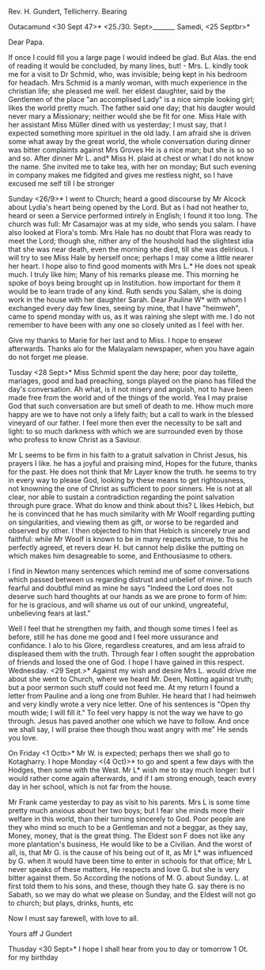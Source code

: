 Rev. H. Gundert, Tellicherry. Bearing

 Outacamund <30 Sept 47>*
 <25./30. Sept>*_______<abgesandt>*
Samedi, <25 Septbr>*

Dear Papa.

If once I could fill you a large page I would indeed be glad. But Alas. the end of reading it would be concluded, by many lines, but! - Mrs. L. kindly took me for a visit to Dr Schmid, who, was invisible; being kept in his bedroom for headach. Mrs Schmid is a manly woman, with much experience in the christian life; she pleased me well. her eldest daughter, said by the Gentlemen of the place "an accomplised Lady" is a nice simple looking girl; likes the world pretty much. The father said one day; that his daugter would never mary a Missionary; neither would she be fit for one. 
Miss Hale with her assistant Miss Müller dined with us yesterday; I must say, that I expected something more spirituel in the old lady. I am afraid she is driven some what away by the great world, the whole conversation during dinner was bitter complaints against Mrs Groves He is a nice man; but she is so so and so. After dinner Mr L. and* Miss H. plaid at chest or what I do not know the name. She invited me to take tea, with her on monday; But such evening in company makes me fidgited and gives me restless night, so I have excused me self till I be stronger

Sunday <26/9>* I went to Church; heard a good discourse by Mr Alcock about Lydia's heart being opened by the Lord. But as I had not heather to, heard or seen a Service performed intirely in English; I found it too long. The church was full: Mr Casamajor was at my side, who sends you salam. I have also looked at Flora's tomb. Mrs Hale has no doubt that Flora was ready to meet the Lord; though she, nither any of the houshold had the slightest idia that she was near death, even the morning she died, till she was delirious. I will try to see Miss Hale by herself once; perhaps I may come a little nearer her heart. I hope also to find good moments with Mrs L.<ascelles>* He does not speak much. I truly like him; Many of his remarks please me. This morning he spoke of boys being brought up in Institution. how important for them it would be to learn trade of any kind. Ruth sends you Salam, she is doing work in the house with her daughter Sarah. Dear Pauline W<eigle>* with whom I exchanged every day few lines, seeing by mine, that I have "heimweh", came to spend monday with us, as it was raining she slept with me. I do not remember to have been with any one so closely united as I feel with her.

Give my thanks to Marie for her last and to Miss. I hope to ensewr afterwards. Thanks alo for the Malayalam newspaper, when you have again do not forget me please.

Tusday <28 Sept>* Miss Schmid spent the day here; poor day toilette, mariages, good and bad preaching, songs played on the piano has filled the day's conversation. Ah what, is it not misery and anguish, not to have been made free from the world and of the things of the world. Yea I may praise God that such conversation are but smell of death to me. Hhow much more happy are we to have not only a lifely faith; but a call to wark in the blessed vineyard of our father. I feel more then ever the necessity to be salt and light: to so much darkness with which we are surrounded even by those who profess to know Christ as a Saviour.

Mr L seems to be firm in his faith to a gratuit salvation in Christ Jesus, his prayers I like. he has a joyful and praising mind, Hopes for the future, thanks for the past. He does not think that Mr Layer know the truth. he seems to try in every way to please God, looking by these means to get rightousness, not knowning the one of Christ as sufficient to poor sinners. He is not at all clear, nor able to sustain a contradiction regarding the point salvation through pure grace. What do know and think about this? 
L likes Hebich, but he is convinced that he has much similarity with Mr Woolf regarding putting on singularities, and viewing them as gift, or worse to be regarded and observed by other. I then objected to him that Hebich is sincerely true and faithful: while Mr Woolf is known to be in many respects untrue, to this he perfectly agreed, et revers dear H. but cannot help dislike the putting on which makes him desagreable to some, and Enthousiasme to others.

I find in Newton many sentences which remind me of some conversations which passed between us regarding distrust and unbelief of mine. To such fearful and doubtful mind as mine he says "Indeed the Lord does not deserve such hard thoughts at our hands as we are prone to form of him: for he is gracious, and will shame us out of our unkind, ungreateful, unbelieving fears at last."

Well I feel that he strengthen my faith, and though some times I feel as before, still he has done me good and I feel more ussurance and confidance. I alo to his Glore, regardless creatures, and am less afraid to displeased them with the truth. Through fear I often sought the approbation of friends and losed the one of God. I hope I have gained in this respect. 
Wednesday. <29 Sept.>* Against my wish and desire Mrs L. would drive me about she went to Church, where we heard Mr. Deen, Notting against truth; but a poor sermon such stuff could not feed me. At my return I found a letter from Pauline and a long one from Buhler. He heard that I had heimweh and very kindly wrote a very nice letter. One of his sentences is "Open thy mouth wide; I will fill it." To feel very happy is not the way we have to go through. Jesus has paved another one which we have to follow. And once we shall say, I will praise thee though thou wast angry with me" He sends you love.

On Friday <1 Octb>* Mr W. is expected; perhaps then we shall go to Kotagharry. I hope Monday <(4 Oct)>* to go and spent a few days with the Hodges, then some with the West. Mr L* wish me to stay much longer: but I would rather come again afterwards, and if I am strong enough, teach every day in her school, which is not far from the house.

Mr Frank came yesterday to pay as visit to his parents. Mrs L is some time pretty much anxious about her two boys; but I fear she minds more their welfare in this world, than their turning sincerely to God. Poor people are they who mind so much to be a Gentleman and not a beggar, as they say, Money, money, that is the great thing. The Eldest son F does not like any more plantation's business, He would like to be a Civilian. And the worst of all, is, that Mr G. is the cause of his being out of it, as Mr L* was influenced by G. when it would have been time to enter in schools for that office; Mr L never speaks of these matters, He respects and love G. but she is very bitter against them. So According the notions of M. G. about Sunday. L. at first told them to his sons, and these, though they hate G. say there is no Sabath, so we may do what we please on Sunday, and the Eldest will not go to church; but plays, drinks, hunts, etc

Now I must say farewell, with love to all.

 Yours aff
 J Gundert

Thusday <30 Sept>* I hope I shall hear from you to day or tomorrow 1 Ot. for my birthday

